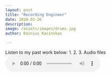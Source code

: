 ```yaml
---
layout: post
title: "Recording Engineer"
date: 2020-03-26
description: 
image: /assets/images/drums.jpg
author: Dainius Kacinskas

---
```

Listen to my past work below:
1.
2.
3.
Audio files
<audio controls>
  <source src="audio/RecordingConcertHall.wav" type="audio/mpeg">
  </audio>
